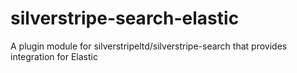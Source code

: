 # silverstripe-search-elastic
A plugin module for silverstripeltd/silverstripe-search that provides integration for Elastic
